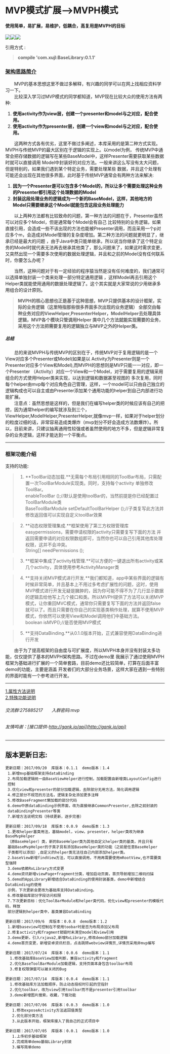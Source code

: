 # MVP模式扩展-->MVPH模式
#### 使用简单，易扩展，易维护，低耦合，高复用是MVPH的目标<br>
![](https://img.shields.io/badge/JitPack-0.1.1-green.svg)![](https://img.shields.io/badge/DemoVersion-1.4-yellow.svg)![](https://img.shields.io/badge/作者-xujl-ff69b4.svg)<br>

引用方式 :<br>

> **compile 'com.xujl:BaseLibrary:0.1.1'**<br>

### [架构思路简介](https://github.com/AcgnCodeMonkey/MVPLibrary/blob/master/file/架构思路.md)
&emsp;&emsp;MVP的基本思想这里不做过多解释，有兴趣的同学可以在网上找相应资料学习一下。<br>
&emsp;&emsp;比较深入学习过MVP模式的同学都知道，MVP现在比较大众的使用方法有两种:<br>
1.  **使用activity作为view层，创建一个presenter和model与之对应，配合使用。**
2.  **使用activity作为presenter层，创建一个view和model与之对应，配合使用。**<br>

&emsp;&emsp;这两种方式各有优劣，这里不做过多阐述，本库采用的是第二种方式实现。MVPH与传统MVP的最大区别在于逻辑的实现上。以model为例，
传统MVP中通常会把存储数据的逻辑写在某些BaseModel中，这样Presenter需要获取某些数据时就可以直接调用
Model中封装好的对应方法。一般来讲这么写没有太大问题，但是特别的，如果我们遇到某个特定业务，需要处理某些
数据，并且这个处理有可能还会出现在其他很多界面，此时基于传统MVP通常会有两种方法来解决:
1.  **因为一个Presenter是可以包含多个Model的，所以让多个需要处理这种业务的Presenter都引用这个处理数据的Model**
2.  **封装这段处理业务的逻辑成为一个新的BaseModel，这样，其他地方的Model只需要继承这个Model就能包含这段业务处理能力**

&emsp;&emsp;以上两种方法都有比较致命的问题，第一种方法的问题在于，Presenter虽然可以对应多个Model，但是通常每个Model会有自己
比较特别的业务逻辑，如果直接引用，会造成一些不该出现的方法也能被Presenter调用，而且采用一个p对应多个m，会造成对Model管理的复杂度增加。第二种方法的问题就更明显了，继承已经是最大的问题
，由于Java中类只能单继承，所以说当你继承了这个特定业务的Model时就代表无法再去继承其他类了，那么问题来了，如果这时需求变更，
又突然出现一个需要多次使用的数据处理逻辑，并且和之前的Model没有任何联系时，你要怎么办呢？<br>

&emsp;&emsp;当然，这种问题对于有一定经验的程序猿当然是没有任何难度的，我们通常可以选择单独封装一个类来处理一部分特定通用逻辑
，这样Model再去引用这个Helper类就能使用通用的数据处理逻辑了。这个其实就是大家常说的少用继承多用组合的设计原则。<br>

> **MVPH的核心思想也正是基于这种思想，MVP只提供基本的设计框架，实际的业务逻辑（这里特指那些很多界面多次出现的业务逻辑）
全部交由每种业务对应的ViewHelper,PresenterHelper，ModelHelper去处理具体逻辑，MVP各个模块只管调用Helper
类中几个方法就能实现需要的业务，采用这个方法把需要复用的逻辑独立与MVP之外的Helper类。**

##### 总结
&emsp;&emsp;总的来说MVPH与传统MVP的区别在于，传统MVP对于复用逻辑的是一个View对应多个Presenter或Model(如果是以
Activity为Presenter则是一个Presenter对应多个View和Model),而MVPH的思想则是MVP只能一一对应，即一个Presenter
（Activity）对应一个View和一个Model，对于需要复用的逻辑采用组合的方式使用Helper类来实现，以达到逻辑和数据甚至视图的
多次复用，同时每个helper由mvp每个对应角色自己管理，这样，一个model可以只由自己独立的逻辑构成也可以自主或由Presenter添加某个通用功能的helper到自己内部进行功能扩展。<br>
&emsp;&emsp;注意点：虽然思想是这样的，但是我们在编写helper类的时候应该有自己的把控，因为通常helper的编写就涉及到三个，ViewHelper,ModelHelper,PresenterHelper,就像mvp一样，如果对于helper划分的粒度过细的话，非常容易造成类爆炸（mvp划分不好会造成方法数爆炸）。所以，目前来讲，只建议抽离通用性较强或者虽然使用的地方不多，但是逻辑非常复杂的业务逻辑，这样才能达到一个平衡点。

***
### 框架功能介绍
支持的功能:
>1.  **ToolBar动态加载.**无需每个布局引用相同的ToolBar布局，只需配置一次ToolBarModule实现类。同时，支持每个activity
> 单独修改ToolBar。<br>
>  enableToolBar ();//默认是使用toolBar的，当然前提是你已经配置过ToolBarModule类<br>
>  BaseToolBarModule setDefaultToolBarHelper ();//子类复写此方法并修改返回值可以实现自定义toolBar效果

>2.  **动态权限管理集成.**框架使用了第三方权限管理库easypermissions，需要申请权限的activity只需要复写下面的方法
> 并返回需要申请的对应权限数组即可，当然你也可以自己引用其他库处理权限，这并不会冲突。<br>
>  String[] needPermissions ();

>3. **框架中集成了activity栈管理.**可以方便的一键退出所有activity或某几个activity，具体使用参考ActivityManager类

>4. **支持关闭MVP模式进行开发.**我们都知道，app中某些界面的逻辑有时候非常简单，并且基本上不用过多考虑扩展性的问题，这时，使用MVP模式进行开发无疑是臃肿的，因为你可能不得不为了几行显示数据的逻辑去给他写上几个接口和类。所以MVPH提供了方法可以关闭MVP模式，让你重回MVC模式，通常你只需要复写下面的方法并返回false就可以了。而且只需要在你自己的实现基类稍作处理，就算不使用MVP模式，你依然可以使用View和Model调用他们中基础方法。<br>
>  boolean isMVP();//是否使用MVP模式

>5. **支持DataBinding.**从0.1.0版本开始，正式兼容使用DataBinding进行开发


&emsp;&emsp;由于为了提高框架的自由度与可扩展度，所以MVPH本身并没有封装太多功能，仅仅提供了基本的MVPH架构思路。不过在demo里
我展示了通过使用MVPH框架为基础进行扩展的一个简单套路，目前demo还比较简单，打算在后面丰富demo的功能，主要是涵盖
开发者们的大部分业务场景，这样大家在遇到一些特别的界面时能有一个参考进行开发。

***
[1.属性方法说明](https://github.com/AcgnCodeMonkey/MVPLibrary/blob/master/file/Method%20description.md)<br>
[2.特殊功能说明](https://github.com/AcgnCodeMonkey/MVPLibrary/blob/master/file/special.md)

###### 交流群:275885217&emsp;&emsp;入群密码:mvp
###### 友情鸣谢：[接口提供-http://gank.io/api](http://gank.io/api)
---
## 版本更新日志:

    更新日期：2017/09/20  库版本：0.1.1  demo版本：1.4
     1.新增mvp基础框架支持dataBinding
     2.布局加载逻辑统一由BaseViewHelper进行控制，加载配置由新增类LayoutConfig进行
     控制
     3.优化view和presenter的部分加载逻辑，去除部分无用方法，简化调用逻辑
     4.修正部分不规范的方法名，逻辑复杂处添加更多注释
     5.修改BaseFragment懒加载的部分代码
     6.demo中原dataBinding示例界面，改为直接继承CommonPresenter,去除之前封装的
     dataBindingPresenter等类
     7.新增方法说明文档（持续更新，逐步完善）

    更新日期：2017/09/18  库版本：0.0.9  demo版本：1.3
     1.更改helper基类用法，基础model，view，presenter，helper类改为继承BaseMvpHelper
     （原BaseHelper）类，新的BaseHelper类为其他自定义helper类的基类，并且只有
     基础BaseMvpHelper的子类才具有添加BaseHelper类的功能（之前是任意BaseHelper
     子类都可以添加）,自定义的helper类无法往自己内部添加helper类。
     2.baseView新增findView方法，可以直接调用，不用再需要使用mRootView,也不需要类型强转
     3.demo依赖RxLibrary方式变更
     4.demo资讯新增viewPage+fragment分类，增加启动页面，首页导航增加二维码扫描
     5.demo的AppLibrary新增结合DataBinding的使用封装基类，demo中新增结合DataBinding的使用
     示例，下次更新会更改为基础库支持DataBinding。
     6.修改基础库部分字段访问权限
     7.下次更新目标：优化ToolBarModule和helper类代码，优化view和presenter的模板代码，释放
     部分逻辑到helper类中，基类兼容DataBinding

    更新日期：2017/09/6  库版本：0.0.8  demo版本：1.2
     1.新增baseview可控制在不使用toobar时是否为布局添加父布局
     2.修复activity和fragment销毁时未清空model和view引用
     3.demo更新，引入rxjava2,新增RxLibrary,修改demo部分加载逻辑
     4.demo首页变更，新增安卓资讯栏目，点击跳转webview详情页,详情页采用非mvp编写

    更新日期：2017/07/24  库版本：0.0.6  demo版本：1.1
      1.修改基础库BaseView加载判断，兼容activity和fragment
      2.优化BaseToolBarModule加载逻辑，支持页面本身包含toolbar布局
      3.修复权限弹窗可以被关闭的Bug

    更新日期：2017/07/14  库版本：0.0.4  demo版本：1.1
      1.修改基础库方法加载顺序，防止动态授权时引起的空指针
      2.优化toolbar，改为view引用toolbar而不是presenter引用toolbar
      3.demo新增图片搜索，收藏，下载功能

    更新日期：2017/07/06  库版本：0.0.3  demo版本：1.0
       1.修改exposeActivity方法返回值类型
       2.优化部分类方法
       3.从此版本开始，框架库接入了我自己的正式项目中

    更新日期：2017/07/05  库版本：0.0.1  demo版本：1.0
       1.上传初步基础框架
       2.完成简单demo基础Library封装
       3.编写简单demo
